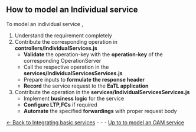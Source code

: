 ## How to model an Individual service

To model an individual service , 
1.	Understand the requirement completely
2.	Contribute the corresponding operation in **controllers/IndividualServices.js**
    - **Validate** the operation-key with the **operation-key** of the corresponding OperationServer
    - Call the respective operation in the **services/IndividualServicesServices.js**
    - Prepare inputs to **formulate the response header**
    - **Record** the service request to the **EaTL application**
3.	Contribute the operation in the **services/IndividualServicesServices.js**
    - Implement **business logic** for the service
    - **Configure LTP,FCs** if required
    - **Automate** the specified **forwardings** with proper request body


[<- Back to Integrating basic services](IntegratingBasicServices.md) - - - [Up to to model an OAM service](HowToModelAnOAMService.md)
